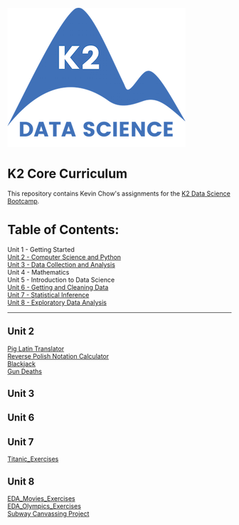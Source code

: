![K2 logo](k2_logo.png)

# K2 Core Curriculum

This repository contains Kevin Chow's assignments for the [K2 Data Science Bootcamp](http://www.k2datascience.com/).

# Table of Contents:

Unit 1 - Getting Started <br>
[Unit 2 - Computer Science and Python](#section-a) <br>
[Unit 3 - Data Collection and Analysis](#section-b) <br>
Unit 4 - Mathematics <br>
Unit 5 - Introduction to Data Science <br>
[Unit 6 - Getting and Cleaning Data](#section-c) <br>
[Unit 7 - Statistical Inference](#section-d) <br>
[Unit 8 - Exploratory Data Analysis](#section-e)<br>

---

## <a name="section-a">Unit 2</a>
[Pig Latin Translator](https://github.com/kevinchowder/k2_assignments/blob/master/Pig%20Latin%20Translator.ipynb)<br>
[Reverse Polish Notation Calculator](https://github.com/kevinchowder/k2_assignments/blob/master/Reverse%20Polish%20Notation%20Calculator.ipynb)<br>
[Blackjack](https://github.com/kevinchowder/k2_assignments/blob/master/Blackjack.ipynb)<br>
[Gun Deaths](https://github.com/kevinchowder/k2_assignments/blob/master/Gun%20Deaths.ipynb)<br>


## <a name="section-b">Unit 3</a>

## <a name="section-c">Unit 6</a>

## <a name="section-d">Unit 7</a>
[Titanic_Exercises](https://github.com/kevinchowder/k2_assignments/blob/master/Titanic_Exercises.ipynb)

## <a name="section-e">Unit 8</a>
[EDA_Movies_Exercises](https://github.com/kevinchowder/k2_assignments/blob/master/EDA_Movies_Exercises.ipynb)<br>
[EDA_Olympics_Exercises](https://github.com/kevinchowder/k2_assignments/blob/master/EDA_Olympics_Exercises.ipynb)<br>
[Subway Canvassing Project](https://github.com/kevinchowder/NYCSubwayCanvas)
